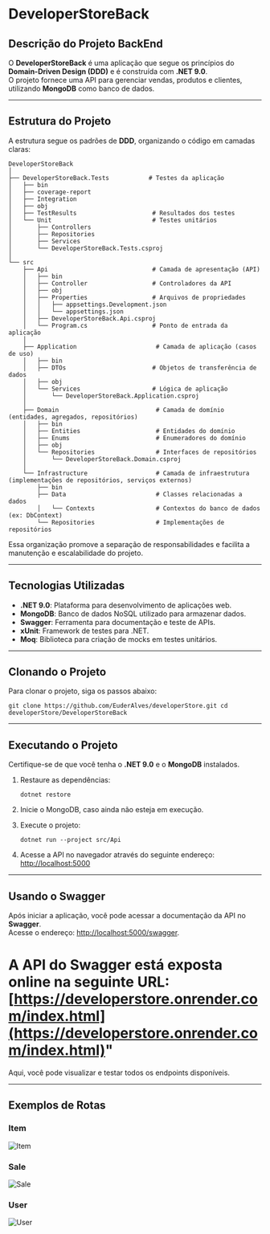 # DeveloperStoreBack

## Descrição do Projeto BackEnd

O **DeveloperStoreBack** é uma aplicação que segue os princípios do **Domain-Driven Design (DDD)** e é construída com **.NET 9.0**.  
O projeto fornece uma API para gerenciar vendas, produtos e clientes, utilizando **MongoDB** como banco de dados.

---

## Estrutura do Projeto

A estrutura segue os padrões de **DDD**, organizando o código em camadas claras:

```plaintext
DeveloperStoreBack
│
├── DeveloperStoreBack.Tests           # Testes da aplicação
│   ├── bin                             
│   ├── coverage-report                 
│   ├── Integration                    
│   ├── obj                             
│   ├── TestResults                     # Resultados dos testes
│   └── Unit                            # Testes unitários
│       ├── Controllers
│       ├── Repositories
│       ├── Services
│       └── DeveloperStoreBack.Tests.csproj
│
└── src
    ├── Api                             # Camada de apresentação (API)
    │   ├── bin                         
    │   ├── Controller                  # Controladores da API
    │   ├── obj                         
    │   ├── Properties                  # Arquivos de propriedades
    │   │   ├── appsettings.Development.json
    │   │   └── appsettings.json
    │   ├── DeveloperStoreBack.Api.csproj
    │   └── Program.cs                  # Ponto de entrada da aplicação
    │
    ├── Application                      # Camada de aplicação (casos de uso)
    │   ├── bin                         
    │   ├── DTOs                        # Objetos de transferência de dados
    │   ├── obj                        
    │   └── Services                    # Lógica de aplicação
    │       └── DeveloperStoreBack.Application.csproj
    │
    ├── Domain                           # Camada de domínio (entidades, agregados, repositórios)
    │   ├── bin                         
    │   ├── Entities                     # Entidades do domínio
    │   ├── Enums                        # Enumeradores do domínio
    │   ├── obj                         
    │   └── Repositories                 # Interfaces de repositórios
    │       └── DeveloperStoreBack.Domain.csproj
    │
    └── Infrastructure                   # Camada de infraestrutura (implementações de repositórios, serviços externos)
        ├── bin                        
        ├── Data                         # Classes relacionadas a dados
        │   └── Contexts                 # Contextos do banco de dados (ex: DbContext)
        └── Repositories                 # Implementações de repositórios
```
Essa organização promove a separação de responsabilidades e facilita a manutenção e escalabilidade do projeto.

---

## Tecnologias Utilizadas

*   **.NET 9.0**: Plataforma para desenvolvimento de aplicações web.
*   **MongoDB**: Banco de dados NoSQL utilizado para armazenar dados.
*   **Swagger**: Ferramenta para documentação e teste de APIs.
*   **xUnit**: Framework de testes para .NET.
*   **Moq**: Biblioteca para criação de mocks em testes unitários.

---

## Clonando o Projeto

Para clonar o projeto, siga os passos abaixo:

`git clone https://github.com/EuderAlves/developerStore.git cd developerStore/DeveloperStoreBack`

---

## Executando o Projeto

Certifique-se de que você tenha o **.NET 9.0** e o **MongoDB** instalados.

1.  Restaure as dependências:
       
    `dotnet restore`
    
2.  Inicie o MongoDB, caso ainda não esteja em execução.
3.  Execute o projeto:
    
    `dotnet run --project src/Api`
    
4.  Acesse a API no navegador através do seguinte endereço: [http://localhost:5000](http://localhost:5000)

---

## Usando o Swagger

Após iniciar a aplicação, você pode acessar a documentação da API no **Swagger**.  
Acesse o endereço: [http://localhost:5000/swagger](http://localhost:5000/swagger).

# A API do Swagger está exposta online na seguinte URL: [https://developerstore.onrender.com/index.html](https://developerstore.onrender.com/index.html)"


Aqui, você pode visualizar e testar todos os endpoints disponíveis.

---

## Exemplos de Rotas

### **Item**

![Item](https://github.com/user-attachments/assets/2ada7d0e-e7dc-4d77-a5a8-31e94b8a6293)

### **Sale**

![Sale](https://github.com/user-attachments/assets/38daf867-f7ef-4946-a08c-aa52a8b89f95)

### **User**

![User](https://github.com/user-attachments/assets/68e058f1-be6e-444b-8e57-5bad9b0b2074)
